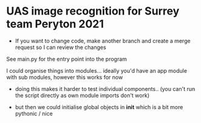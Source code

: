 # UAS image recognition for Surrey team Peryton 2021

- If you want to change code, make another branch and create a merge request so I can review the changes

See main.py for the entry point into the program

I could organise things into modules... ideally you'd have an app module with sub modules, however this works for now

- doing this makes it harder to test individual components.. (you can't run the script directly as own module imports don't work)

- but then we could initialise global objects in __init__ which is a bit more pythonic / nice
